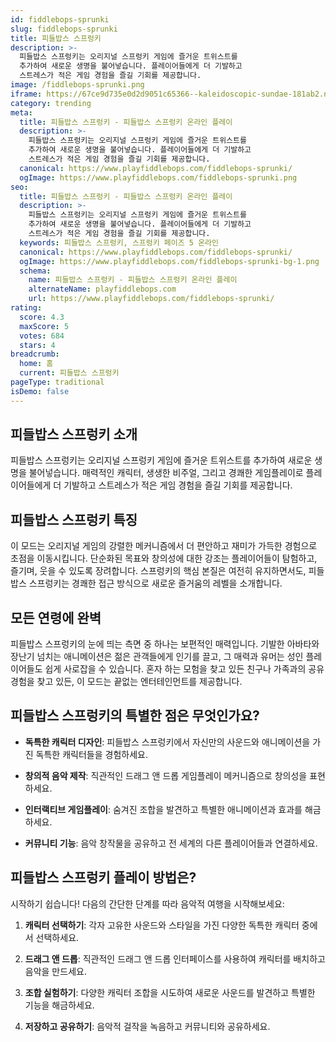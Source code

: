 ```yaml
---
id: fiddlebops-sprunki
slug: fiddlebops-sprunki
title: 피들밥스 스프렁키
description: >-
  피들밥스 스프렁키는 오리지널 스프렁키 게임에 즐거운 트위스트를 
  추가하여 새로운 생명을 불어넣습니다. 플레이어들에게 더 기발하고 
  스트레스가 적은 게임 경험을 즐길 기회를 제공합니다.
image: /fiddlebops-sprunki.png
iframe: https://67ce9d735e0d2d9051c65366--kaleidoscopic-sundae-181ab2.netlify.app/
category: trending
meta:
  title: 피들밥스 스프렁키 - 피들밥스 스프렁키 온라인 플레이
  description: >-
    피들밥스 스프렁키는 오리지널 스프렁키 게임에 즐거운 트위스트를 
    추가하여 새로운 생명을 불어넣습니다. 플레이어들에게 더 기발하고 
    스트레스가 적은 게임 경험을 즐길 기회를 제공합니다.
  canonical: https://www.playfiddlebops.com/fiddlebops-sprunki/
  ogImage: https://www.playfiddlebops.com/fiddlebops-sprunki.png
seo:
  title: 피들밥스 스프렁키 - 피들밥스 스프렁키 온라인 플레이
  description: >-
    피들밥스 스프렁키는 오리지널 스프렁키 게임에 즐거운 트위스트를 
    추가하여 새로운 생명을 불어넣습니다. 플레이어들에게 더 기발하고 
    스트레스가 적은 게임 경험을 즐길 기회를 제공합니다.
  keywords: 피들밥스 스프렁키, 스프렁키 페이즈 5 온라인
  canonical: https://www.playfiddlebops.com/fiddlebops-sprunki/
  ogImage: https://www.playfiddlebops.com/fiddlebops-sprunki-bg-1.png
  schema:
    name: 피들밥스 스프렁키 - 피들밥스 스프렁키 온라인 플레이
    alternateName: playfiddlebops.com
    url: https://www.playfiddlebops.com/fiddlebops-sprunki/
rating:
  score: 4.3
  maxScore: 5
  votes: 684
  stars: 4
breadcrumb:
  home: 홈
  current: 피들밥스 스프렁키
pageType: traditional
isDemo: false
---
```


## 피들밥스 스프렁키 소개

피들밥스 스프렁키는 오리지널 스프렁키 게임에 즐거운 트위스트를 추가하여 새로운 생명을 불어넣습니다. 매력적인 캐릭터, 생생한 비주얼, 그리고 경쾌한 게임플레이로 플레이어들에게 더 기발하고 스트레스가 적은 게임 경험을 즐길 기회를 제공합니다.

## 피들밥스 스프렁키 특징

이 모드는 오리지널 게임의 강렬한 메커니즘에서 더 편안하고 재미가 가득한 경험으로 초점을 이동시킵니다. 단순화된 목표와 창의성에 대한 강조는 플레이어들이 탐험하고, 즐기며, 웃을 수 있도록 장려합니다. 스프렁키의 핵심 본질은 여전히 유지하면서도, 피들밥스 스프렁키는 경쾌한 접근 방식으로 새로운 즐거움의 레벨을 소개합니다.

## 모든 연령에 완벽

피들밥스 스프렁키의 눈에 띄는 측면 중 하나는 보편적인 매력입니다. 기발한 아바타와 장난기 넘치는 애니메이션은 젊은 관객들에게 인기를 끌고, 그 매력과 유머는 성인 플레이어들도 쉽게 사로잡을 수 있습니다. 혼자 하는 모험을 찾고 있든 친구나 가족과의 공유 경험을 찾고 있든, 이 모드는 끝없는 엔터테인먼트를 제공합니다.

## 피들밥스 스프렁키의 특별한 점은 무엇인가요?

- **독특한 캐릭터 디자인**: 피들밥스 스프렁키에서 자신만의 사운드와 애니메이션을 가진 독특한 캐릭터들을 경험하세요.

- **창의적 음악 제작**: 직관적인 드래그 앤 드롭 게임플레이 메커니즘으로 창의성을 표현하세요.

- **인터랙티브 게임플레이**: 숨겨진 조합을 발견하고 특별한 애니메이션과 효과를 해금하세요.

- **커뮤니티 기능**: 음악 창작물을 공유하고 전 세계의 다른 플레이어들과 연결하세요.

## 피들밥스 스프렁키 플레이 방법은?

시작하기 쉽습니다! 다음의 간단한 단계를 따라 음악적 여행을 시작해보세요:

1. **캐릭터 선택하기**: 각자 고유한 사운드와 스타일을 가진 다양한 독특한 캐릭터 중에서 선택하세요.

2. **드래그 앤 드롭**: 직관적인 드래그 앤 드롭 인터페이스를 사용하여 캐릭터를 배치하고 음악을 만드세요.

3. **조합 실험하기**: 다양한 캐릭터 조합을 시도하여 새로운 사운드를 발견하고 특별한 기능을 해금하세요.

4. **저장하고 공유하기**: 음악적 걸작을 녹음하고 커뮤니티와 공유하세요.